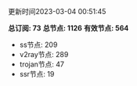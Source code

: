 更新时间2023-03-04 00:51:45

**总订阅: 73**
**总节点: 1126**
**有效节点: 564**
- ss节点: 209
- v2ray节点: 289
- trojan节点: 47
- ssr节点: 19
